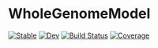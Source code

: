 # WholeGenomeModel

[![Stable](https://img.shields.io/badge/docs-stable-blue.svg)](https://olivierlabayle.github.io/WholeGenomeModel.jl/stable/)
[![Dev](https://img.shields.io/badge/docs-dev-blue.svg)](https://olivierlabayle.github.io/WholeGenomeModel.jl/dev/)
[![Build Status](https://github.com/olivierlabayle/WholeGenomeModel.jl/actions/workflows/CI.yml/badge.svg?branch=main)](https://github.com/olivierlabayle/WholeGenomeModel.jl/actions/workflows/CI.yml?query=branch%3Amain)
[![Coverage](https://codecov.io/gh/olivierlabayle/WholeGenomeModel.jl/branch/main/graph/badge.svg)](https://codecov.io/gh/olivierlabayle/WholeGenomeModel.jl)
